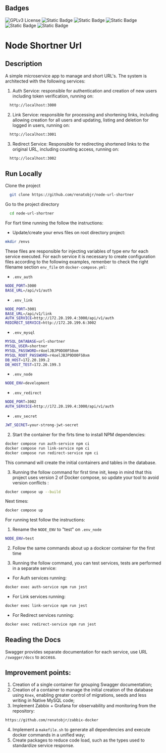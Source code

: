 ## Badges

![GPLv3 License](https://img.shields.io/badge/License-GPL%20v3-yellow.svg)
![Static Badge](https://img.shields.io/badge/Node-20.14.0-056F00)
![Static Badge](https://img.shields.io/badge/Docker_Compose-2-blue)
![Static Badge](https://img.shields.io/badge/Jest-29.7.0-red)
![Static Badge](https://img.shields.io/badge/Swagger-5.0.1-6A9501)
![Static Badge](https://img.shields.io/badge/Knex-3.1.0-874523)

# Node Shortner Url

## Description

A simple microservice app to manage and short URL's. The system is architected with the following services:

1. Auth Service: responsible for authentication and creation of new users including token verification, running on:

```bash
  http://localhost:3000
```

2. Link Service: responsible for processing and shortening links, including allowing creation for all users and updating, listing and deletion for logged in users, running on:

```bash
  http://localhost:3001
```

3. Redirect Service: Responsible for redirecting shortened links to the original URL, including counting access, running on:

```bash
  http://localhost:3002
```

## Run Locally

Clone the project

```bash
  git clone https://github.com/renatobjr/node-url-shortner
```

Go to the project directory

```bash
  cd node-url-shortner
```

For fisrt time running the follow the instructions:

- Update/create your envs files on root directory project:

```bash
mkdir /envs
```

These files are responsible for injecting variables of type env for each service executed. For each service it is necessary to create configuration files according to the following examples, remenber to check the right filename section `env_file` on `docker-compose.yml`:

- `.env_auth`

```bash
NODE_PORT=3000
BASE_URL=/api/v1/auth
```

- `.env_link`

```bash
NODE_PORT=3001
BASE_URL=/api/v1/link
AUTH_SERVICE=http://172.20.199.4:3000/api/v1/auth
REDIRECT_SERVICE=http://172.20.199.6:3002
```

- `.env_mysql`

```bash
MYSQL_DATABASE=url-shortner
MYSQL_USER=shortner
MYSQL_PASSWORD=r4oelJBJP9DO0FS0xm
MYSQL_ROOT_PASSWORD=r4oelJBJP9DO0FS0xm
DB_HOST=172.20.199.2
DB_HOST_TEST=172.20.199.3
```

- `.env_node`

```bash
NODE_ENV=development
```

- `.env_redirect`

```bash
NODE_PORT=3002
AUTH_SERVICE=http://172.20.199.4:3000/api/v1/auth
```

- `.env_secret`

```bash
JWT_SECRET=your-strong-jwt-secret
```

2. Start the container for the firts time to install NPM dependencies:

```bash
docker compose run auth-service npm ci
docker compose run link-service npm ci
docker compose run redirect-service npm ci
```

This command will create the initial containers and tables in the database.

3. Running the follow command for first time init, keep in mind that this project uses version 2 of Docker compose, so update your tool to avoid version conflicts :

```bash
docker compose up --build
```

Next times:

```bash
docker compose up
```

For running test follow the instructions:

1. Rename the `NODE_ENV` to "test" on `.env_node`

```bash
NODE_ENV=test
```

2. Follow the same commands about up a dockcer container for the first time

3. Running the follow command, you can test services, tests are performed in a separate service:

- For Auth services running:

```bash
docker exec auth-service npm run jest
```

- For Link services running:

```bash
docker exec link-service npm run jest
```

- For Redirect services running:

```bash
docker exec redirect-service npm run jest
```

## Reading the Docs

Swagger provides separate documentation for each service, use URL `/swagger/docs` to access.

## Improvement points:

1. Creation of a single container for grouping Swagger documentation;
2. Creation of a container to manage the initial creation of the database using `Knex`, enabling greater control of migrations, seeds and less writing in Native MySQL code;
3. Implement Zabbix + Grafana for observability and monitoring from the repository:

```bash
https://github.com/renatobjr/zabbix-docker
```

4. Implement a `makefile.sh` to generate all dependencies and execute docker commands in a unified way;
5. Create packages to reduce code load, such as the types used to standardize service response.
